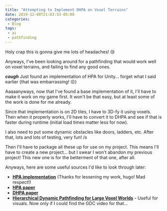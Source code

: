 ```yaml
---
title: "Attempting to Implement DHPA on Voxel Terrains"
date: 2019-12-08T21:03:53-05:00
categories:
 - Blog
tags:
 - ai
 - pathfinding
---
```


Holy crap this is gonna give me lots of headaches! :cry:

Anyways, I've been looking around for a pathfinding that would work well on voxel terrains, and failing to find any good ones.

***cough*** Just found an implementation of HPA for Unity... forget what I said earlier (that was embarrassing! :persevere:)

Aaaaanyways, now that I've found a base implementation of it, I'll have to make it work on my game first. It won't be that easy, but at least some of the work is done for me already. 

Since that implementation is on 2D tiles, I have to 3D-fy it using voxels. Then when it properly works, I'll have to convert it to DHPA and see if that is faster during runtime (initial load times matter less for now).

I also need to put some dynamic obstacles like doors, ladders, etc. After that, lots and lots of testing, very fun! /s

Then I'll have to package all these up for use on my project. This means I'll have to create a new project... but I swear I won't abandon my previous project! This new one is for the betterment of that one, after all.

Anyways, here are some useful sources I'd like to look through later:

- [**HPA implementation**](https://github.com/hugoscurti/hierarchical-pathfinding) (Thanks for lessening my work, hugo! Mad respect!)
- [**HPA paper**](http://citeseerx.ist.psu.edu/viewdoc/download?doi=10.1.1.479.4675&rep=rep1&type=pdf)
- [**DHPA paper**](https://www.aaai.org/ocs/index.php/AIIDE/AIIDE10/paper/viewFile/2131/2543)
- [**Hierarchical Dynamic Pathfinding for Large Voxel Worlds**](https://twvideo01.ubm-us.net/o1/vault/gdc2018/presentations/Alain_Benoit_HierarchicalDynamicPathfinding.pdf) - Useful for visuals. Now only if I could find the GDC video for that...
